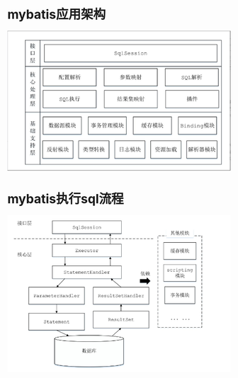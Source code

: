 
# mybatis应用架构
![mybatis应用架构](images/mybatis整体架构.png)

# mybatis执行sql流程
![mybatis执行sql流程](images/mybatis执行sql流程.png)


